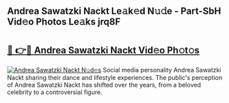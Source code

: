 ## Andrea Sawatzki Nackt Le𝚊k𝚎d N𝚞𝚍e - Part-SbH Vid𝚎o Photos Le𝚊ks jrq8F

# <h2><a href="http://fb3lilq.evod.top/?m=Andrea+Sawatzki+Nackt">🔗 👉🔴 Andrea Sawatzki Nackt Vid𝚎o Ph𝚘t𝚘s</a></h2>

[![Andrea Sawatzki Nackt N𝚞d𝚎s](https://i.imgur.com/8V9OHl7.gif)](http://fb3lilq.evod.top/?m=Andrea+Sawatzki+Nackt)
Social media personality Andrea Sawatzki Nackt sharing their dance and lifestyle experiences. The public's perception of Andrea Sawatzki Nackt has shifted over the years, from a beloved celebrity to a controversial figure. 
